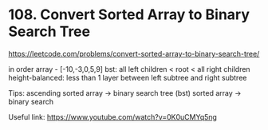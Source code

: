# 108. Convert Sorted Array to Binary Search Tree

https://leetcode.com/problems/convert-sorted-array-to-binary-search-tree/

in order array - [-10,-3,0,5,9]
bst: all left children < root < all right children
height-balanced: less than 1 layer between left subtree and right subtree

Tips:
ascending sorted array -> binary search tree (bst)
sorted array -> binary search

Useful link: https://www.youtube.com/watch?v=0K0uCMYq5ng
